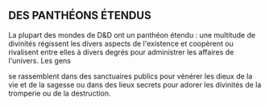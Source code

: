 ## DES PANTHÉONS ÉTENDUS


La plupart des mondes de D&D ont un panthéon étendu :
une multitude de divinités régissent les divers aspects de
l'existence et coopèrent ou rivalisent entre elles à divers
degrés pour administrer les affaires de l'univers. Les gens

se rassemblent dans des sanctuaires publics pour vénérer
les dieux de la vie et de la sagesse ou dans des lieux secrets
pour adorer les divinités de la tromperie ou de la destruction.
